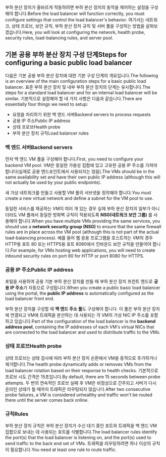 <span data-ttu-id="66923-101">부하 분산 장치가 올바르게 작동하려면 부하 분산 장치의 동작을 제어하는 설정을 구성해야 합니다.</span><span class="sxs-lookup"><span data-stu-id="66923-101">Before the load balancer will function correctly, you must configure settings that control the load balancer's behavior.</span></span> <span data-ttu-id="66923-102">여기서는 네트워크, 상태 프로브, 보안 규칙, 부하 분산 장치 규칙 및 서버 풀을 구성하는 방법을 살펴보겠습니다.</span><span class="sxs-lookup"><span data-stu-id="66923-102">Here, you will look at configuring the network, health probe, security rules, load-balancing rules, and server pool.</span></span>

## <a name="steps-for-configuring-a-basic-public-load-balancer"></a><span data-ttu-id="66923-103">기본 공용 부하 분산 장치 구성 단계</span><span class="sxs-lookup"><span data-stu-id="66923-103">Steps for configuring a basic public load balancer</span></span>

<span data-ttu-id="66923-104">다음은 기본 공용 부하 분산 장치에 대한 기본 구성 단계의 개요입니다.</span><span class="sxs-lookup"><span data-stu-id="66923-104">The following is an overview of the main configuration steps for a basic public load balancer.</span></span> <span data-ttu-id="66923-105">표준 부하 분산 장치 및 내부 부하 분산 장치의 단계는 유사합니다.</span><span class="sxs-lookup"><span data-stu-id="66923-105">The steps for a standard load balancer and for an internal load balancer will be similar.</span></span> <span data-ttu-id="66923-106">기본적으로 설정해야 할 네 가지 사항은 다음과 같습니다.</span><span class="sxs-lookup"><span data-stu-id="66923-106">There are essentially four things we need to setup:</span></span>

- <span data-ttu-id="66923-107">요청을 처리하기 위한 백 엔드 서버</span><span class="sxs-lookup"><span data-stu-id="66923-107">Backend servers to process requests</span></span>
- <span data-ttu-id="66923-108">공용 IP 주소</span><span class="sxs-lookup"><span data-stu-id="66923-108">Public IP address</span></span>
- <span data-ttu-id="66923-109">상태 프로브</span><span class="sxs-lookup"><span data-stu-id="66923-109">Health probe</span></span>
- <span data-ttu-id="66923-110">부하 분산 장치 규칙</span><span class="sxs-lookup"><span data-stu-id="66923-110">Load balancer rules</span></span>

### <a name="backend-servers"></a><span data-ttu-id="66923-111">백 엔드 서버</span><span class="sxs-lookup"><span data-stu-id="66923-111">Backend servers</span></span>

<span data-ttu-id="66923-112">먼저 백 엔드 VM 풀을 구성해야 합니다.</span><span class="sxs-lookup"><span data-stu-id="66923-112">First, you need to configure your backend VM pool.</span></span> <span data-ttu-id="66923-113">VM은 동일한 가용성 집합에 있고 고유한 공용 IP 주소를 가져야 합니다(실제로 공용 엔드포인트에서 사용되지는 않음).</span><span class="sxs-lookup"><span data-stu-id="66923-113">The VMs should be in the same availability set and have their own public IP address (although this will not actually be used by your public endpoints).</span></span>

<span data-ttu-id="66923-114">새 가상 네트워크를 만들고 사용할 VM 풀의 서브넷을 정의해야 합니다.</span><span class="sxs-lookup"><span data-stu-id="66923-114">You must create a new virtual network and define a subnet for the VM pool to use.</span></span>

 <span data-ttu-id="66923-115">동일한 서비스를 제공하는 VM이 여러 개 있는 경우 실제 부하 분산 장치의 일부가 아니더라도 VM 풀에서 동일한 방화벽 규칙이 적용되도록 **NSG(네트워크 보안 그룹)** 를 사용해야 합니다.</span><span class="sxs-lookup"><span data-stu-id="66923-115">When you have multiple VMs providing the same services, you should use a **network security group (NSG)** to ensure that the same firewall rules are in place across the VM pool (although this is not part of the actual load-balancing process).</span></span> <span data-ttu-id="66923-116">예를 들어 웹 응용 프로그램을 호스트하는 VM의 경우 HTTP용 포트 80 또는 HTTPS용 포트 8080에서 인바운드 보안 규칙을 만들어야 합니다.</span><span class="sxs-lookup"><span data-stu-id="66923-116">For example, for VMs hosting web applications, you will need to create inbound security rules on port 80 for HTTP or port 8080 for HTTPS.</span></span>

### <a name="public-ip-address"></a><span data-ttu-id="66923-117">공용 IP 주소</span><span class="sxs-lookup"><span data-stu-id="66923-117">Public IP address</span></span>

<span data-ttu-id="66923-118">포털을 사용하여 공용 기본 부하 분산 장치를 만들 때 부하 분산 장치 프런트 엔드로 **공용 IP 주소**가 자동으로 구성됩니다.</span><span class="sxs-lookup"><span data-stu-id="66923-118">When you create a public basic load balancer using the portal, the **public IP address** is automatically configured as the load balancer front end.</span></span>

<span data-ttu-id="66923-119">부하 분산 장치를 구성할 때 **백 엔드 주소 풀**도 구성해야 합니다. 이 풀은 부하 분산 장치에 연결되고 VM에 트래픽을 분산하는 데 사용되는 각 VM의 가상 NIC IP 주소를 포함하고 있습니다.</span><span class="sxs-lookup"><span data-stu-id="66923-119">Part of the configuration of the load balancer is the **backend address pool**, containing the IP addresses of each VM's virtual NICs that are connected to the load balancer and used to distribute traffic to the VMs.</span></span>

### <a name="health-probe"></a><span data-ttu-id="66923-120">상태 프로브</span><span class="sxs-lookup"><span data-stu-id="66923-120">Health probe</span></span>

<span data-ttu-id="66923-121">상태 프로브는 상태 검사에 따라 부하 분산 장치 순환에서 VM을 동적으로 추가하거나 제거합니다.</span><span class="sxs-lookup"><span data-stu-id="66923-121">The health probe dynamically adds or removes VMs from the load balancer rotation based on their response to health checks.</span></span> <span data-ttu-id="66923-122">기본적으로 프로브 시도 간격은 15초입니다.</span><span class="sxs-lookup"><span data-stu-id="66923-122">By default, there are 15 seconds between probe attempts.</span></span> <span data-ttu-id="66923-123">두 번의 연속적인 프로브 실패 후 VM은 비정상으로 간주되고 서버가 다시 온라인 상태가 될 때까지 트래픽은 라우팅되지 않습니다.</span><span class="sxs-lookup"><span data-stu-id="66923-123">After two consecutive probe failures, a VM is considered unhealthy and traffic won't be routed there until the server comes back online.</span></span>

### <a name="rules"></a><span data-ttu-id="66923-124">규칙</span><span class="sxs-lookup"><span data-stu-id="66923-124">Rules</span></span>

<span data-ttu-id="66923-125">부하 분산 장치 규칙은 부하 분산 장치가 수신 대기 중인 포트와 트래픽을 백 엔드 VM 집합으로 보내는 데 사용되는 포트를 식별합니다.</span><span class="sxs-lookup"><span data-stu-id="66923-125">The load balancer rules identify the port(s) that the load balancer is listening on, and the port(s) used to send traffic to the back end set of VMs.</span></span> <span data-ttu-id="66923-126">트래픽을 라우팅하려면 하나 이상의 규칙이 필요합니다.</span><span class="sxs-lookup"><span data-stu-id="66923-126">You need at least one rule to route traffic.</span></span>
